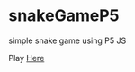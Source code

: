 # snakeGameP5
simple snake game using P5 JS

Play [Here](https://pauldedward.github.io/snakeGameP5/)
